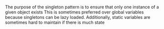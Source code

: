 The purpose of the singleton pattern is to ensure that only one instance of a given object exists
This is sometimes preferred over global variables because singletons can be lazy loaded.
Additionally, static variables are sometimes hard to maintain if there is much state
